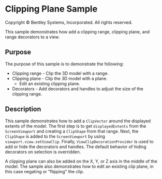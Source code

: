 # Clipping Plane Sample

Copyright © Bentley Systems, Incorporated. All rights reserved.

This sample demonstrates how add a clipping range, clipping plane, and range decorators to a view.

## Purpose

The purpose of this sample is to demonstrate the following:

- Clipping range - Clip the 3D model with a range.
- Clipping plane - Clip the 3D model with a plane.
  - Edit an existing clipping plane.
- Decorators - Add decorators and handles to adjust the size of the clipping range.

## Description

This sample demonstrates how to add a `ClipVector` around the displayed extents of the model. The first step is to get `displayedExtents` from the `ScreenViewport` and creating a `ClipShape` from that range. Next, the `ClipShape` is added to the `ScreenViewport` by using `viewport.view.setViewClip`. Finally, `ViewClipDecorationProvider` is used to add or hide the decorators and handles. The default behavior of hiding decorators on selection is overridden.

A clipping plane can also be added on the X, Y, or Z axis in the middle of the model. The sample also demonstrates how to edit an existing clip plane, in this case negating or "flipping" the clip.
